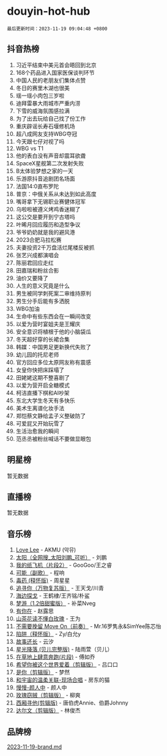 # douyin-hot-hub

`最后更新时间：2023-11-19 09:04:48 +0800`

## 抖音热榜

1. 习近平结束中美元首会晤回到北京
1. 168个药品进入国家医保谈判环节
1. 中国人民的老朋友们集体点赞
1. 冬日的赛里木湖也很美
1. 瑶一瑶小肉包三岁啦
1. 迪拜雷暴大雨城市严重内涝
1. 下雪的威海氛围感拉满
1. 为了出去玩给自己找了份工作
1. 重庆辟谣长寿石堰修机场
1. 超八成网友支持WBG夺冠
1. 今天跟七仔对视了吗
1. WBG vs T1
1. 他的表白没有声音却震耳欲聋
1. SpaceX星舰第二次发射失败
1. B太体验梦想之家的一天
1. 乐游原抖音追剧团名场面
1. 法国14:0直布罗陀
1. 普京：中俄关系从未达到如此高度
1. 嘴哥拿下无锡职业赛健体冠军
1. 乌啦啦被遵义烤鸡香迷糊了
1. 这公交是要开到宁古塔吗
1. 叶晞月回应履历和造型争议
1. 爷爷奶奶就是我的避风港
1. 2023合肥马拉松赛
1. 夫妻投资2千万盘活烂尾楼反被抓
1. 张艺兴成都演唱会
1. 陈丽君回应走红
1. 田嘉瑞和粉丝合影
1. 油价又要降了
1. 人生的意义究竟是什么
1. 男生被同学刺死案二审维持原判
1. 男生分手后能有多洒脱
1. WBG加油
1. 生命中有些东西会在一瞬间改变
1. 以爱为营时宴姐夫是王耀庆
1. 安全意识将植根于他的小脑袋瓜
1. 冬天超好穿的长裙合集
1. 韩媒：中国男足更新换代失败了
1. 幼儿园的托尼老师
1. 官方回应多位太原网友称有震感
1. 女皇你快把床踩塌了
1. 田姥姥这期不整喜剧了
1. 以爱为营开启全糖模式
1. 柯洁直播下棋和AI吵架
1. 东北大学生冬天有多快乐
1. 美术生离谱化妆手法
1. 郑恺蔡文静给孟子义整破防了
1. 可爱屁又开始玩雪了
1. 生活治愈我的瞬间
1. 范丞丞被粉丝喊话不要做显眼包

## 明星榜

暂无数据

## 直播榜

暂无数据

## 音乐榜

1. [Love Lee](https://sf3-cdn-tos.douyinstatic.com/obj/tos-cn-ve-2774/o05GbkJGbCBTdDnMtB0fwOYgkeZp23vrWQDQBS) - AKMU (악뮤)
1. [太阳（全网搜_太阳刘鹏_可听）](https://sf6-cdn-tos.douyinstatic.com/obj/tos-cn-ve-2774/ogWbyIQnlBFImVbeDocRdCIYtBHlbJXgfZMvgz) - 刘鹏
1. [我的纸飞机（片段2）](https://sf6-cdn-tos.douyinstatic.com/obj/tos-cn-ve-2774/oM2ZrKcg2CD5AeRB2gkeXOFB1IxAGJdZPazYHf) - GooGoo/王之睿
1. [可能（副歌）](https://sf6-cdn-tos.douyinstatic.com/obj/tos-cn-ve-2774/cde1731888894259b333569393c2fb51) - 程响
1. [毒药 (释怀版)](https://sf6-cdn-tos.douyinstatic.com/obj/tos-cn-ve-2774/oYILMEAzspdZBIzy4frJNB8ZHPHWAhiwowd4Ad) - 周星星
1. [追寻你（万物复苏版）](https://sf6-cdn-tos.douyinstatic.com/obj/tos-cn-ve-2774/oYeAZJsbjIDit9APmBg8u6uDUQnHmoCf3gbo74) - 王天戈/川青
1. [海边探戈](https://sf6-cdn-tos.douyinstatic.com/obj/tos-cn-ve-2774/os9gE0VQCGqt6VQkZDyBBYvfSDY0QFe3vVmubn) - 王鹤棣/王齐铭/朴鲨
1. [梦游（1.2倍甜蜜版）](https://sf3-cdn-tos.douyinstatic.com/obj/tos-cn-ve-2774/o4gyAUm8hwufoEABmwVIiQtHsFuGzAEEWtNMzo) - 补菜Nveg
1. [有你在](https://sf3-cdn-tos.douyinstatic.com/obj/tos-cn-ve-2774/o8zImmNsI8B0yfAW5FKAB1oBhkMAlIrwsZEi1V) - 赵露思
1. [山茶花读不懂白玫瑰](https://sf3-cdn-tos.douyinstatic.com/obj/tos-cn-ve-2774/osfn8B7DktrRHEPJgPCfDbw7QDQEkwC16BxZg9) - 王为
1. [不需要挽留 Move On（前奏）](https://sf3-cdn-tos.douyinstatic.com/obj/tos-cn-ve-2774/ooCBhgCCkF4nExzQL9WZSUbitfA8IsDkgQIYhe) - Mr.16罗隽永&SimYee陈芯怡
1. [陷阱（释怀版）](https://sf3-cdn-tos.douyinstatic.com/obj/tos-cn-ve-2774/oE8C21LeZrzKLDFfQYgMzx4GAIHageG5IzayY7) - Zy/白允y
1. [故事还长](https://sf3-cdn-tos.douyinstatic.com/obj/tos-cn-ve-2774/30a26758c8594f0ab81ac675c33ee2c5) - 云汐
1. [星光降落 (贝儿完整版)](https://sf3-cdn-tos.douyinstatic.com/obj/tos-cn-ve-2774/okwB9hAwyAtsFFkFBzAX1hOOfQuIoMNs0W2Mwr) - 陆雨萱（贝儿）
1. [在草地上肆意奔跑(片段)](https://sf3-cdn-tos.douyinstatic.com/obj/tos-cn-ve-2774/8831d494742f45dabdfa8adb8b817259) - 傅如乔
1. [希望你被这个世界爱着（剪辑版）](https://sf3-cdn-tos.douyinstatic.com/obj/tos-cn-ve-2774/oo4H3BfEygN7l7bQaMBOZHCQ1eI4FqtED5skQ2) - 吕口口
1. [是你（剪辑版）](https://sf6-cdn-tos.douyinstatic.com/obj/tos-cn-ve-2774/46019dae783c4c969944217fe1cfafc4) - 梦然
1. [和宇宙的温柔关联-现场合唱](https://sf6-cdn-tos.douyinstatic.com/obj/tos-cn-ve-2774/o0hONGDYQBgk0e5bqDeQOonVmncA6tC2nBwZLT) - 房东的猫
1. [慢慢-颜人中](https://sf6-cdn-tos.douyinstatic.com/obj/tos-cn-ve-2774/ocjHNfBXdBxQNC8ZGAeoLMFTUgtBg8bkExunDC) - 颜人中
1. [玫瑰窃贼（剪辑版）](https://sf6-cdn-tos.douyinstatic.com/obj/tos-cn-ve-2774/oMqAsB3ixIhSWqAJOAwf3a0hU2zKJLBolQtFlI) - 柳爽
1. [西厢寻他(剪辑版)](https://sf3-cdn-tos.douyinstatic.com/obj/tos-cn-ve-2774/oUsAVfAQKlRNxEv5qxvIB8o5qmIWUcXbzJKJhw) - 唐伯虎Annie、伯爵Johnny
1. [达尔文（剪辑版）](https://sf3-cdn-tos.douyinstatic.com/obj/tos-cn-ve-2774/oQuPQQmEgnCeZsgKQ78VBZjNVtegzBGpoSbQPD) - 林俊杰

## 品牌榜

[2023-11-19-brand.md](2023-11-19-brand.md)
